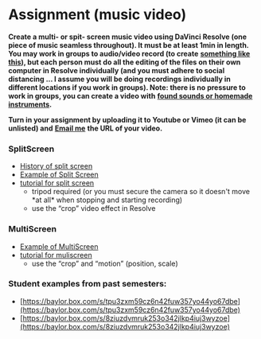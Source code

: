 # Assignment \(music video\)

**Create a multi- or spit- screen music video using DaVinci Resolve \(one piece of music seamless throughout\). It must be at least 1min in length. You may work in groups to audio/video record \(to create** [**something like this**](https://www.youtube.com/watch?v=3eXT60rbBVk)**\), but each person must do all the editing of the files on their own computer in Resolve individually \(and you must adhere to social distancing ... I assume you will be doing recordings individually in different locations if you work in groups\). Note: there is no pressure to work in groups, you can create a video with** [**found sounds or homemade instruments**](https://www.youtube.com/watch?v=c1Ob1zhKCuk)**.**

**Turn in your assignment by uploading it to Youtube or Vimeo \(it can be unlisted\) and** [**Email me**](https://www.baylor.edu/music/index.php?id=951763) **the URL of your video.**

### SplitScreen

* [History of split screen](https://bit.ly/3aELwip)
* [Example of Split Screen](https://bit.ly/3464uvT)
* [tutorial for split screen](https://bit.ly/2JqcY7q)
  * tripod required \(or you must secure the camera so it doesn't move \*at all\* when stopping and starting recording\)
  * use the “crop” video effect in Resolve

### MultiScreen

* [Example of MultiScreen](https://bit.ly/3dCqEdi)
* [tutorial for muliscreen](https://bit.ly/2QVX0pJ)
  * use the “crop” and “motion” \(position, scale\)

### Student examples from past semesters:

* [https://baylor.box.com/s/tpu3zxm59cz6n42fuw357yo44yo67dbe](https://baylor.box.com/s/tpu3zxm59cz6n42fuw357yo44yo67dbe)
* [https://baylor.box.com/s/8ziuzdvmruk253o342jlkp4iuj3wyzoe](https://baylor.box.com/s/8ziuzdvmruk253o342jlkp4iuj3wyzoe)

